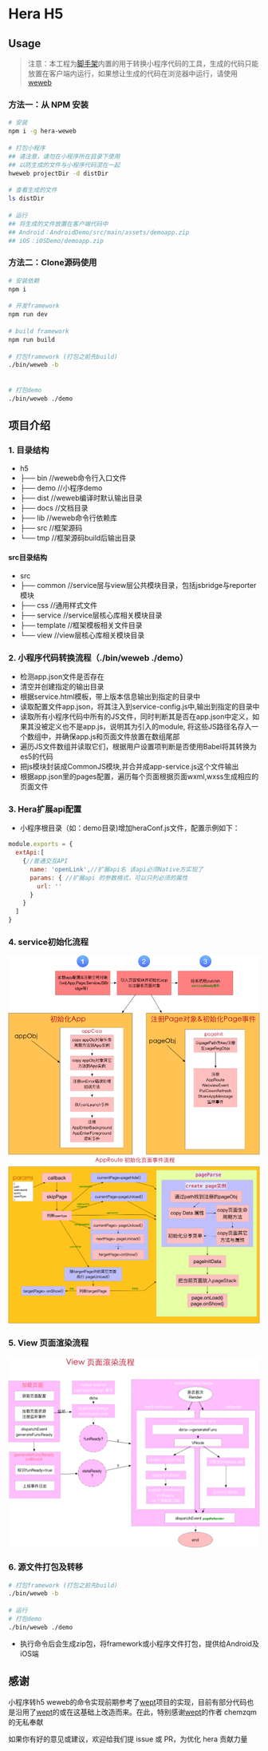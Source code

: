 # Hera H5

## Usage
> 注意：本工程为[脚手架](https://weidian-inc.github.io/hera/#/basics/quickstart)内置的用于转换小程序代码的工具，生成的代码只能放置在客户端内运行，如果想让生成的代码在浏览器中运行，请使用[weweb](https://github.com/wdfe/weweb)
### 方法一：从 NPM 安装

```sh
# 安装
npm i -g hera-weweb

# 打包小程序
## 请注意，请勿在小程序所在目录下使用
## 以防生成的文件与小程序代码混在一起
hweweb projectDir -d distDir

# 查看生成的文件
ls distDir

# 运行
## 将生成的文件放置在客户端代码中
## Android：AndroidDemo/src/main/assets/demoapp.zip
## iOS：iOSDemo/demoapp.zip
```

### 方法二：Clone源码使用

``` sh
# 安装依赖
npm i

# 开发framework
npm run dev

# build framework
npm run build

# 打包framework (打包之前先build)
./bin/weweb -b


# 打包demo
./bin/weweb ./demo
```

## 项目介绍

### 1. 目录结构

- h5
- ├── bin         //weweb命令行入口文件
- ├── demo        //小程序demo
- ├── dist        //weweb编译时默认输出目录
- ├── docs        //文档目录
- ├── lib         //weweb命令行依赖库
- ├── src         //框架源码
- └── tmp         //框架源码build后输出目录

#### src目录结构

- src
- ├── common     //service层与view层公共模块目录，包括jsbridge与reporter模块
- ├── css        //通用样式文件
- ├── service    //service层核心库相关模块目录
- ├── template   //框架模板相关文件目录
- └── view      //view层核心库相关模块目录

### 2. 小程序代码转换流程（./bin/weweb ./demo）

- 检测app.json文件是否存在
- 清空并创建指定的输出目录
- 根据service.html模板，带上版本信息输出到指定的目录中
- 读取配置文件app.json，将其注入到service-config.js中,输出到指定的目录中
- 读取所有小程序代码中所有的JS文件，同时判断其是否在app.json中定义，如果其没被定义也不是app.js，说明其为引入的module, 将这些JS路径名存入一个数组中，并确保app.js和页面文件放置在数组尾部
- 遍历JS文件数组并读取它们，根据用户设置项判断是否使用Babel将其转换为es5的代码
- 把js模块封装成CommonJS模块,并合并成app-service.js这个文件输出
- 根据app.json里的pages配置，遍历每个页面根据页面wxml,wxss生成相应的页面文件

### 3. Hera扩展api配置
- 小程序根目录（如：demo目录)增加heraConf.js文件，配置示例如下：

```javascript
module.exports = {
  extApi:[
    {//普通交互API
      name: 'openLink',//扩展api名 该api必须Native方实现了
      params: { //扩展api 的参数格式，可以只列必须的属性
        url: ''
      }
    }
  ]
}

```
### 4. service初始化流程
![](docs/Hera-service.jpg)
![](docs/appRoute.jpg)

### 5. View 页面渲染流程
![](docs/View-reader.jpg)


### 6. 源文件打包及转移

``` sh
# 打包framework (打包之前先build)
./bin/weweb -b

# 运行
# 打包demo
./bin/weweb ./demo

```

- 执行命令后会生成zip包，将framework或小程序文件打包，提供给Android及iOS端

## 感谢

小程序转h5 weweb的命令实现前期参考了[wept]项目的实现，目前有部分代码也是沿用了[wept]的或在这基础上改造而来。在此，特别感谢[wept]的作者 chemzqm 的无私奉献

如果你有好的意见或建议，欢迎给我们提 issue 或 PR，为优化 hera 贡献力量

[wept]: https://chemzqm.github.io/wept/#/
